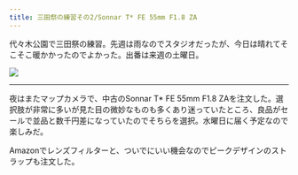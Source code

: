 ```yaml
---
title: 三田祭の練習その2/Sonnar T* FE 55mm F1.8 ZA
---
```


代々木公園で三田祭の練習。先週は雨なのでスタジオだったが、今日は晴れてそこそこ暖かかったのでよかった。出番は来週の土曜日。

![](https://photos.old.apkas.net/medium/202311/20231119-120310.webp)

---

夜はまたマップカメラで、中古のSonnar T* FE 55mm F1.8 ZAを注文した。選択肢が非常に多いが見た目の微妙なものも多くあり迷っていたところ、良品がセールで並品と数千円差になっていたのでそちらを選択。水曜日に届く予定なので楽しみだ。

Amazonでレンズフィルターと、ついでにいい機会なのでピークデザインのストラップも注文した。
